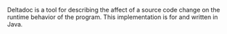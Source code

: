 Deltadoc is a tool for describing the affect of a source code change on the runtime behavior of the program.  This implementation is for and written in Java.